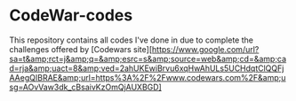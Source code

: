 # CodeWar-codes
This repository contains all codes I've done in due to complete the challenges offered by [Codewars site][https://www.google.com/url?sa=t&amp;rct=j&amp;q=&amp;esrc=s&amp;source=web&amp;cd=&amp;cad=rja&amp;uact=8&amp;ved=2ahUKEwiBrvu6xqHwAhULs5UCHdqtClQQFjAAegQIBRAE&amp;url=https%3A%2F%2Fwww.codewars.com%2F&amp;usg=AOvVaw3dk_cBsaivKzOmQjAUXBGD]
